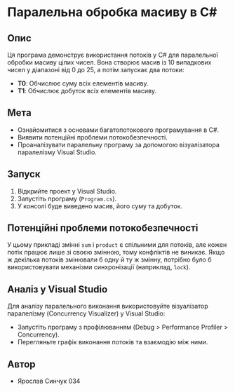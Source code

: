 # Паралельна обробка масиву в C#

## Опис
Ця програма демонструє використання потоків у C# для паралельної обробки масиву цілих чисел. Вона створює масив із 10 випадкових чисел у діапазоні від 0 до 25, а потім запускає два потоки:
- **T0**: Обчислює суму всіх елементів масиву.
- **T1**: Обчислює добуток всіх елементів масиву.

## Мета
- Ознайомитися з основами багатопотокового програмування в C#.
- Виявити потенційні проблеми потокобезпечності.
- Проаналізувати паралельну програму за допомогою візуалізатора паралелізму Visual Studio.

## Запуск
1. Відкрийте проект у Visual Studio.
2. Запустіть програму (`Program.cs`).
3. У консолі буде виведено масив, його суму та добуток.

## Потенційні проблеми потокобезпечності
У цьому прикладі змінні `sum` і `product` є спільними для потоків, але кожен потік працює лише зі своєю змінною, тому конфліктів не виникає. Якщо ж декілька потоків змінювали б одну й ту ж змінну, потрібно було б використовувати механізми синхронізації (наприклад, `lock`).

## Аналіз у Visual Studio
Для аналізу паралельного виконання використовуйте візуалізатор паралелізму (Concurrency Visualizer) у Visual Studio:
- Запустіть програму з профілюванням (Debug > Performance Profiler > Concurrency).
- Перегляньте графік виконання потоків та взаємодію між ними.

## Автор
- Ярослав Синчук 034
